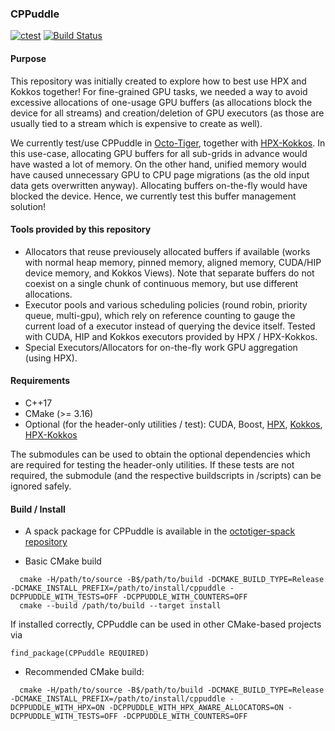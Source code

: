 ### CPPuddle

[![ctest](https://github.com/SC-SGS/CPPuddle/actions/workflows/cmake.yml/badge.svg)](https://github.com/SC-SGS/CPPuddle/actions/workflows/cmake.yml)
[![Build Status](https://simsgs.informatik.uni-stuttgart.de/jenkins/buildStatus/icon?job=CPPuddle%2Fmaster&config=allbuilds)](https://simsgs.informatik.uni-stuttgart.de/jenkins/view/Octo-Tiger%20and%20Dependencies/job/CPPuddle/job/master/)


#### Purpose

This repository was initially created to explore how to best use HPX and Kokkos together!
For fine-grained GPU tasks, we needed a way to avoid excessive allocations of one-usage GPU buffers (as allocations block the device for all streams) and creation/deletion of GPU executors (as those are usually tied to a stream which is expensive to create as well).

We currently test/use CPPuddle in [Octo-Tiger](https://github.com/STEllAR-GROUP/octotiger), together with [HPX-Kokkos](https://github.com/STEllAR-GROUP/hpx-kokkos).
In this use-case, allocating GPU buffers for all sub-grids in advance would have wasted a lot of memory. On the other hand, unified memory would have caused unnecessary GPU to CPU page migrations (as the old input data gets overwritten anyway). Allocating buffers on-the-fly would have blocked the device. Hence, we currently test this buffer management solution!

#### Tools provided by this repository

- Allocators that reuse previousely allocated buffers if available (works with normal heap memory, pinned memory, aligned memory, CUDA/HIP device memory, and Kokkos Views). Note that separate buffers do not coexist on a single chunk of continuous memory, but use different allocations. 
- Executor pools and various scheduling policies (round robin, priority queue, multi-gpu), which rely on reference counting to gauge the current load of a executor instead of querying the device itself. Tested with CUDA, HIP and Kokkos executors provided by HPX / HPX-Kokkos.
- Special Executors/Allocators for on-the-fly work GPU aggregation (using HPX).

#### Requirements

- C++17
- CMake (>= 3.16)
- Optional (for the header-only utilities / test): CUDA, Boost, [HPX](https://github.com/STEllAR-GROUP/hpx), [Kokkos](https://github.com/kokkos/kokkos), [HPX-Kokkos](https://github.com/STEllAR-GROUP/hpx-kokkos)

The submodules can be used to obtain the optional dependencies which are required for testing the header-only utilities. If these tests are not required, the submodule (and the respective buildscripts in /scripts) can be ignored safely.

#### Build / Install

- A spack package for CPPuddle is available in the [octotiger-spack repository](https://github.com/G-071/octotiger-spack)

- Basic CMake build

```
  cmake -H/path/to/source -B$/path/to/build -DCMAKE_BUILD_TYPE=Release -DCMAKE_INSTALL_PREFIX=/path/to/install/cppuddle -DCPPUDDLE_WITH_TESTS=OFF -DCPPUDDLE_WITH_COUNTERS=OFF                                                             
  cmake --build /path/to/build --target install  
```
If installed correctly, CPPuddle can be used in other CMake-based projects via
```
find_package(CPPuddle REQUIRED)
```

- Recommended CMake build:
```
  cmake -H/path/to/source -B$/path/to/build -DCMAKE_BUILD_TYPE=Release -DCMAKE_INSTALL_PREFIX=/path/to/install/cppuddle -DCPPUDDLE_WITH_HPX=ON -DCPPUDDLE_WITH_HPX_AWARE_ALLOCATORS=ON -DCPPUDDLE_WITH_TESTS=OFF -DCPPUDDLE_WITH_COUNTERS=OFF                                                             
```


